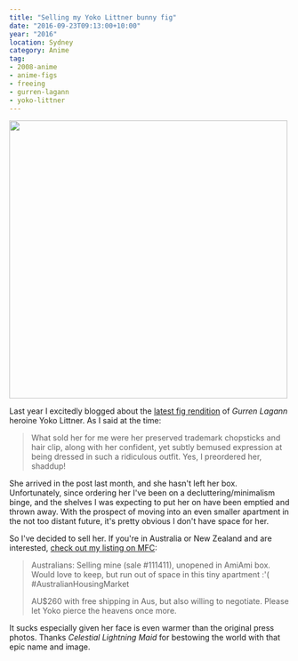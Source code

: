 ```yaml
---
title: "Selling my Yoko Littner bunny fig"
date: "2016-09-23T09:13:00+10:00"
year: "2016"
location: Sydney
category: Anime
tag: 
- 2008-anime
- anime-figs
- freeing
- gurren-lagann
- yoko-littner
---
```

<p><img src="https://rubenerd.com/files/2016/lightningmaid1471266850.jpg" alt="" srcset="https://rubenerd.com/files/2016/lightningmaid1471266850.jpg 1x, https://rubenerd.com/files/2016/lightningmaid1471266850@2x.jpg 2x" style="width:500px; height:px" /></p>

Last year I excitedly blogged about the [latest fig rendition] of *Gurren Lagann* heroine Yoko Littner. As I said at the time:

> What sold her for me were her preserved trademark chopsticks and hair clip, along with her confident, yet subtly bemused expression at being dressed in such a ridiculous outfit. Yes, I preordered her, shaddup!

She arrived in the post last month, and she hasn't left her box. Unfortunately, since ordering her I've been on a decluttering/minimalism binge, and the shelves I was expecting to put her on have been emptied and thrown away. With the prospect of moving into an even smaller apartment in the not too distant future, it's pretty obvious I don't have space for her. 

So I've decided to sell her. If you're in Australia or New Zealand and are interested, [check out my listing on MFC]:

> Australians: Selling mine (sale #111411), unopened in AmiAmi box. Would love to keep, but run out of space in this tiny apartment :'( #AustralianHousingMarket
> 
> AU$260 with free shipping in Aus, but also willing to negotiate. Please let Yoko pierce the heavens once more.

It sucks especially given her face is even warmer than the original press photos. Thanks *Celestial Lightning Maid* for bestowing the world with that epic name and image.

[latest fig rendition]: https://rubenerd.com/gurren-lagann-yoko-bunny-version/
[check out my listing on MFC]: http://myfigurecollection.net/sale/111411
[Celestial Lightning Maid]: http://myfigurecollection.net/picture/1600334

